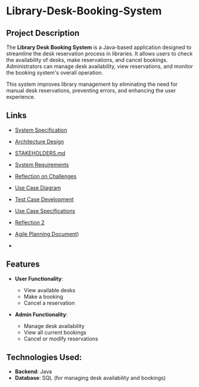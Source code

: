 # Library-Desk-Booking-System


## Project Description

The **Library Desk Booking System** is a Java-based application designed to streamline the desk reservation process in libraries. It allows users to check the availability of desks, make reservations, and cancel bookings. Administrators can manage desk availability, view reservations, and monitor the booking system's overall operation.

This system improves library management by eliminating the need for manual desk reservations, preventing errors, and enhancing the user experience.

## Links

- [System Specification](SPECIFICATION.md)
- [Architecture Design](ARCHITECTURE.md)
- [STAKEHOLDERS.md](STAKEHOLDERS.md)
- [System Requirements](System_Requirements.md)
- [Reflection on Challenges](Reflection.md)
- [Use Case Diagram](https://github.com/Hlakanipha-Mboxela-01/Library-Desk-Booking-System/blob/main/Use%20case%20diagram.md)
- [Test Case Development](https://github.com/Hlakanipha-Mboxela-01/Library-Desk-Booking-System/blob/main/Test%20Case%20Development.md)
- [Use Case Specifications](https://github.com/Hlakanipha-Mboxela-01/Library-Desk-Booking-System/blob/main/Use%20Case%20Specifications.md)
- [Reflection 2](https://github.com/Hlakanipha-Mboxela-01/Library-Desk-Booking-System/blob/main/Reflection2.md)
- [Agile Planning Document](https://github.com/Hlakanipha-Mboxela-01/Library-Desk-Booking-System/blob/main/Agile%20Planning%20Document.md))

- 




  

## Features
- **User Functionality**:
  - View available desks
  - Make a booking
  - Cancel a reservation

- **Admin Functionality**:
  - Manage desk availability
  - View all current bookings
  - Cancel or modify reservations

## Technologies Used:
- **Backend**: Java
- **Database**: SQL (for managing desk availability and bookings)
